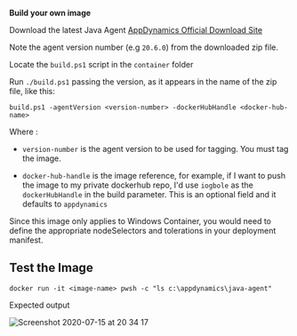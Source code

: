 **Build your own image**


Download the latest Java Agent [AppDynamics Official Download Site](https://download.appdynamics.com/download/)

Note the agent version number (e.g `20.6.0`) from the downloaded zip file.


Locate the `build.ps1` script in the `container` folder

Run `./build.ps1` passing the version, as it appears in the name of the zip file, like this:

`build.ps1 -agentVersion <version-number> -dockerHubHandle <docker-hub-name>`

Where :

-  `version-number` is the agent version to be used for tagging. You must tag the image.

-  `docker-hub-handle` is the image reference, for example, if I want to push the image to my private dockerhub repo, I'd use `iogbole` as the `dockerHubHandle` in the build parameter.  This is an optional field and it defaults to `appdynamics`

Since this image only applies to Windows Container, you  would need to define the appropriate nodeSelectors and tolerations in your deployment manifest.

## Test the Image

`docker run -it <image-name> pwsh -c "ls c:\appdynamics\java-agent"`

Expected output 

![Screenshot 2020-07-15 at 20 34 17](https://user-images.githubusercontent.com/2548160/87588152-11faad80-c6db-11ea-94cd-b599e12e4080.png)

